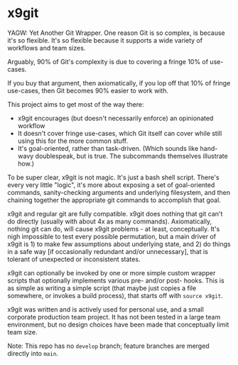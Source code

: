 # x9git
YAGW: Yet Another Git Wrapper. One reason Git is so complex, is because it's so flexible. It's so flexible because it supports a wide variety of workflows and team sizes.

Arguably, 90% of Git's complexity is due to covering a fringe 10% of use-cases.

If you buy that argument, then axiomatically, if you lop off that 10% of fringe use-cases, then Git becomes 90% easier to work with.

This project aims to get most of the way there:

- x9git encourages (but doesn't necessarily enforce) an opinionated workflow
- It doesn't cover fringe use-cases, which Git itself can cover while still using this for the more common stuff.
- It's goal-oriented, rather than task-driven. (Which sounds like hand-wavy doublespeak, but is true. The subcommands themselves illustrate how.)

To be super clear, x9git is not magic. It's just a bash shell script. There's every very little "logic", it's more about exposing a set of goal-oriented commands, sanity-checking arguments and underlying filesystem, and then chaining together the appropriate git commands to accomplish that goal.

x9git and regular git are fully compatible. x9git does nothing that git can't do directly (usually with about 4x as many commands). Axiomatically, nothing git can do, will cause x9git problems - at least, conceptually. It's nigh impossible to test every possible permutation, but a main driver of x9git is 1) to make few assumptions about underlying state, and 2) do things in a safe way [if occasionally redundant and/or unnecessary], that is tolerant of unexpected or inconsistent states.

x9git can optionally be invoked by one or more simple custom wrapper scripts that optionally implements various pre- and/or post- hooks. This is as simple as writing a simple script (that maybe just copies a file somewhere, or invokes a build process), that starts off with `source x9git`.

x9git was written and is actively used for personal use, and a small corporate production team project. It has not been tested in a large team environment, but no design choices have been made that conceptually limit team size.

Note: This repo has no `develop` branch; feature branches are merged directly into `main`.
